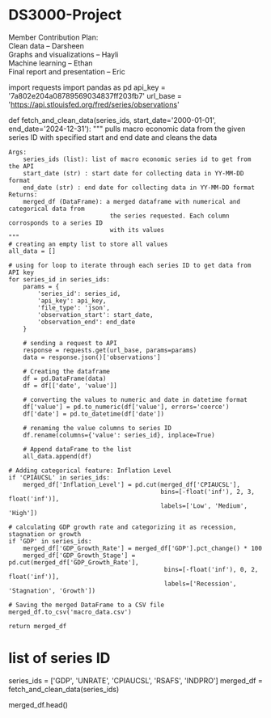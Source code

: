 # DS3000-Project

Member Contribution Plan:  
Clean data – Darsheen  
Graphs and visualizations – Hayli  
Machine learning – Ethan  
Final report and presentation – Eric  

import requests
import pandas as pd
api_key = '7a802e204a08789569034837ff203fb7'
url_base = 'https://api.stlouisfed.org/fred/series/observations'

def fetch_and_clean_data(series_ids, start_date='2000-01-01', end_date='2024-12-31'):
    """ pulls macro economic data from the given series ID with specified start and 
        end date and cleans the data
    
    Args:
        series_ids (list): list of macro economic series id to get from the API
        start_date (str) : start date for collecting data in YY-MM-DD format
        end_date (str) : end date for collecting data in YY-MM-DD format
    Returns:
        merged_df (DataFrame): a merged dataframe with numerical and categorical data from
                                the series requested. Each column corrosponds to a series ID 
                                with its values
    """
    # creating an empty list to store all values
    all_data = []
     
    # using for loop to iterate through each series ID to get data from API key  
    for series_id in series_ids:
        params = {
            'series_id': series_id,
            'api_key': api_key,
            'file_type': 'json',
            'observation_start': start_date,
            'observation_end': end_date
        }
        
        # sending a request to API
        response = requests.get(url_base, params=params)
        data = response.json()['observations']
        
        # Creating the dataframe
        df = pd.DataFrame(data)
        df = df[['date', 'value']]
        
        # converting the values to numeric and date in datetime format
        df['value'] = pd.to_numeric(df['value'], errors='coerce')
        df['date'] = pd.to_datetime(df['date'])
        
        # renaming the value columns to series ID
        df.rename(columns={'value': series_id}, inplace=True)
        
        # Append dataFrame to the list
        all_data.append(df)

    # Adding categorical feature: Inflation Level
    if 'CPIAUCSL' in series_ids:
        merged_df['Inflation_Level'] = pd.cut(merged_df['CPIAUCSL'], 
                                              bins=[-float('inf'), 2, 3, float('inf')], 
                                              labels=['Low', 'Medium', 'High'])
    
    # calculating GDP growth rate and categorizing it as recession, stagnation or growth
    if 'GDP' in series_ids:
        merged_df['GDP_Growth_Rate'] = merged_df['GDP'].pct_change() * 100
        merged_df['GDP_Growth_Stage'] = pd.cut(merged_df['GDP_Growth_Rate'], 
                                               bins=[-float('inf'), 0, 2, float('inf')], 
                                               labels=['Recession', 'Stagnation', 'Growth'])

    # Saving the merged DataFrame to a CSV file
    merged_df.to_csv('macro_data.csv')

    return merged_df
# list of series ID
series_ids = ['GDP', 'UNRATE', 'CPIAUCSL', 'RSAFS', 'INDPRO']
merged_df = fetch_and_clean_data(series_ids)

merged_df.head()
